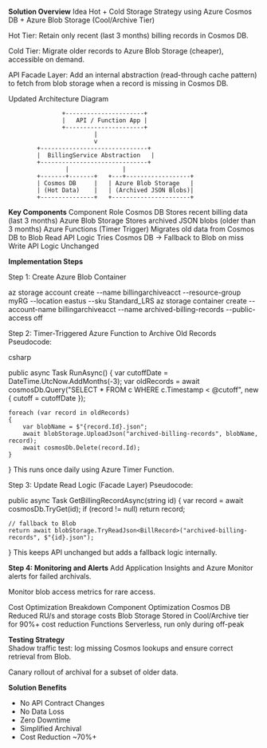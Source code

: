 <b>Solution Overview</b>
Idea
Hot + Cold Storage Strategy using Azure Cosmos DB + Azure Blob Storage (Cool/Archive Tier)

Hot Tier: Retain only recent (last 3 months) billing records in Cosmos DB.

Cold Tier: Migrate older records to Azure Blob Storage (cheaper), accessible on demand.

API Facade Layer: Add an internal abstraction (read-through cache pattern) to fetch from blob storage when a record is missing in Cosmos DB.

Updated Architecture Diagram
<span>

                   +----------------------+
                   |   API / Function App |
                   +----------------------+
                            |
                            v
            +------------------------------+
            |  BillingService Abstraction   |
            +------------------------------+
                    |               |
            +-------+-------+   +---+------------------+
            | Cosmos DB     |   | Azure Blob Storage   |
            | (Hot Data)    |   | (Archived JSON Blobs)|
            +---------------+   +----------------------+
            
<b> Key Components</b>
Component	Role
Cosmos DB	Stores recent billing data (last 3 months)
Azure Blob Storage	Stores archived JSON blobs (older than 3 months)
Azure Functions (Timer Trigger)	Migrates old data from Cosmos DB to Blob
Read API Logic	Tries Cosmos DB → Fallback to Blob on miss
Write API Logic	Unchanged

 <b>Implementation Steps</b>
 
Step 1: Create Azure Blob Container

az storage account create --name billingarchiveacct --resource-group myRG --location eastus --sku Standard_LRS
az storage container create --account-name billingarchiveacct --name archived-billing-records --public-access off

Step 2: Timer-Triggered Azure Function to Archive Old Records
Pseudocode:

csharp

public async Task RunAsync()
{
    var cutoffDate = DateTime.UtcNow.AddMonths(-3);
    var oldRecords = await cosmosDb.Query<BillRecord>("SELECT * FROM c WHERE c.Timestamp < @cutoff", new { cutoff = cutoffDate });

    foreach (var record in oldRecords)
    {
        var blobName = $"{record.Id}.json";
        await blobStorage.UploadJson("archived-billing-records", blobName, record);
        await cosmosDb.Delete(record.Id);
    }
}
This runs once daily using Azure Timer Function.

Step 3: Update Read Logic (Facade Layer)
Pseudocode:

public async Task<BillRecord> GetBillingRecordAsync(string id)
{
    var record = await cosmosDb.TryGet<BillRecord>(id);
    if (record != null) return record;

    // fallback to Blob
    return await blobStorage.TryReadJson<BillRecord>("archived-billing-records", $"{id}.json");
}
This keeps API unchanged but adds a fallback logic internally.

<b>Step 4: Monitoring and Alerts</b>
Add Application Insights and Azure Monitor alerts for failed archivals.

Monitor blob access metrics for rare access.

Cost Optimization Breakdown
Component	Optimization
Cosmos DB	Reduced RU/s and storage costs
Blob Storage	Stored in Cool/Archive tier for 90%+ cost reduction
Functions	Serverless, run only during off-peak

 <b>Testing Strategy</b>
 </br>
Shadow traffic test: log missing Cosmos lookups and ensure correct retrieval from Blob.

Canary rollout of archival for a subset of older data.

<b>Solution Benefits</b>
<ul> <li>No API Contract Changes</li>
 <li>No Data Loss</li>
 <li>Zero Downtime</li>
 <li>Simplified Archival</li>
 <li>Cost Reduction ~70%+</li>
</ul>

